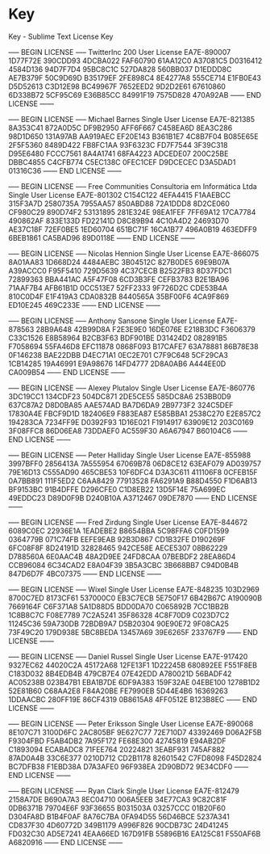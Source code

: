 # Key
Key - Sublime Text License Key

—– BEGIN LICENSE —–
TwitterInc
200 User License
EA7E-890007
1D77F72E 390CDD93 4DCBA022 FAF60790
61AA12C0 A37081C5 D0316412 4584D136
94D7F7D4 95BC8C1C 527DA828 560BB037
D1EDDD8C AE7B379F 50C9D69D B35179EF
2FE898C4 8E4277A8 555CE714 E1FB0E43
D5D52613 C3D12E98 BC49967F 7652EED2
9D2D2E61 67610860 6D338B72 5CF95C69
E36B85CC 84991F19 7575D828 470A92AB
—— END LICENSE ——
 
—– BEGIN LICENSE —–
Michael Barnes
Single User License
EA7E-821385
8A353C41 872A0D5C DF9B2950 AFF6F667
C458EA6D 8EA3C286 98D1D650 131A97AB
AA919AEC EF20E143 B361B1E7 4C8B7F04
B085E65E 2F5F5360 8489D422 FB8FC1AA
93F6323C FD7F7544 3F39C318 D95E6480
FCCC7561 8A4A1741 68FA4223 ADCEDE07
200C25BE DBBC4855 C4CFB774 C5EC138C
0FEC1CEF D9DCECEC D3A5DAD1 01316C36
—— END LICENSE ——
 
—– BEGIN LICENSE —–
Free Communities Consultoria em Informática Ltda
Single User License
EA7E-801302
C154C122 4EFA4415 F1AAEBCC 315F3A7D
2580735A 7955AA57 850ABD88 72A1DDD8
8D2CE060 CF980C29 890D74F2 53131895
281E324E 98EA1FEF 7FF69A12 17CA7784
490862AF 833E133D FD22141D D8C89B94
4C10A4D2 24693D70 AE37C18F 72EF0BE5
1ED60704 651BC71F 16CA1B77 496A0B19
463EDFF9 6BEB1861 CA5BAD96 89D0118E
—— END LICENSE ——
 
—– BEGIN LICENSE —–
Nicolas Hennion
Single User License
EA7E-866075
8A01AA83 1D668D24 4484AEBC 3B04512C
827B0DE5 69E9B07A A39ACCC0 F95F5410
729D5639 4C37CECB B2522FB3 8D37FDC1
72899363 BBA441AC A5F47F08 6CD3B3FE
CEFB3783 B2E1BA96 71AAF7B4 AFB61B1D
0CC513E7 52FF2333 9F726D2C CDE53B4A
810C0D4F E1F419A3 CDA0832B 8440565A
35BF00F6 4CA9F869 ED10E245 469C233E
—— END LICENSE ——
 
—– BEGIN LICENSE —–
Anthony Sansone
Single User License
EA7E-878563
28B9A648 42B99D8A F2E3E9E0 16DE076E
E218B3DC F3606379 C33C1526 E8B58964
B2CB3F63 BDF901BE D31424D2 082891B5
F7058694 55FA46D8 EFC11878 0868F093
B17CAFE7 63A78881 86B78E38 0F146238
BAE22DBB D4EC71A1 0EC2E701 C7F9C648
5CF29CA3 1CB14285 19A46991 E9A98676
14FD4777 2D8A0AB6 A444EE0D CA009B54
—— END LICENSE ——
 
—– BEGIN LICENSE —–
Alexey Plutalov
Single User License
EA7E-860776
3DC19CC1 134CDF23 504DC871 2DE5CE55
585DC8A6 253BB0D9 637C87A2 D8D0BA85
AAE574AD BA7D6DA9 2B9773F2 324C5DEF
17830A4E FBCF9D1D 182406E9 F883EA87
E585BBA1 2538C270 E2E857C2 194283CA
7234FF9E D0392F93 1D16E021 F1914917
63909E12 203C0169 3F08FFC8 86D06EA8
73DDAEF0 AC559F30 A6A67947 B60104C6
—— END LICENSE ——
 
—– BEGIN LICENSE —–
Peter Halliday
Single User License
EA7E-855988
3997BFF0 2856413A 7A555954 67069B78
06D8CE12 63EAF079 AD039757 79E16D13
C555AD90 465CBE53 10F6DFC4 D3A3C611
411106F8 0CFEB15F 0A7BB891 111F5ED2
C6AA8429 77913528 FA6291A9 B88D4550
F1D6AB13 BF9153BC 91B4DFFE D296CFE0
C1D8EB22 13D5F14E 75A699EC 49EDDC23
D89D0F9B D240B10A A3712467 09DE7870
—— END LICENSE ——
 
—– BEGIN LICENSE —–
Fred Zirdung
Single User License
EA7E-844672
6089C0EC 22936E1A 1EADEBE2 B8654BBA
5C98FFA6 C0FD1599 0364779B 071C74FB
EEFE9EAB 92B3D867 CD1B32FE D190269F
6FC08F8F 8D24191D 32828465 942CE58E
AECE5307 08B62229 D788560A 6E0AAC4B
48A2D9EE 24FD8CAA 07BEBDF2 28EA86D4
CCB96084 6C34CAD2 E8A04F39 3B5A3CBC
3B668BB7 C94D0B4B 847D6D7F 4BC07375
—— END LICENSE ——
 
—– BEGIN LICENSE —–
Wixel
Single User License
EA7E-848235
103D2969 8700C7ED 8173CF61 537000C0
EB3C7ECB 5E750F17 6B42B67C A190090B
7669164F C6F371A8 5A1D88D5 BDD0DA70
C065892B 7CC1BB2B 1C8B8C7C F08E7789
7C2A5241 35F86328 4C8F70D9 C023D7C2
11245C36 59A730DB 72BDB9A7 D5B20304
90E90E72 9F08CA25 73F49C20 179D938E
5BC8BEDA 13457A69 39E6265F 233767F9
—— END LICENSE ——
 
—– BEGIN LICENSE —–
Daniel Russel
Single User License
EA7E-917420
9327EC62 44020C2A 45172A68 12FE13F1
1D22245B 680892EE F551F8EB C183D032
8B4EDB4B 479CB7E4 07E42EDD A780021D
56BADF42 AC05238B 023B47B1 EBA1B7DE
6DF9A383 159F32AE 04EBE100 1278B1D2
52E81B60 C68AA2E8 F84A20BE FE7990EB
5D44E4B6 16369263 1DDAACBC 280FF19E
86CF4319 0B8615A8 4FF0512E B123B8EC
—— END LICENSE ——
 
—– BEGIN LICENSE —–
Peter Eriksson
Single User License
EA7E-890068
8E107C71 3100D6FC 2AC805BF 9E627C77
72E710D7 43392469 D06A2F5B F9304FBD
F5AB4DB2 7A95F172 FE68E300 42745819
E94AB2DF C1893094 ECABADC8 71FEE764
20224821 3EABF931 745AF882 87AD0A4B
33C6E377 0210D712 CD2B1178 82601542
C7FD8098 F45D2824 BC7DFB38 F1EBD38A
D7A3AFE0 96F938EA 2D90BD72 9E34CDF0
—— END LICENSE ——
 
—– BEGIN LICENSE —–
Ryan Clark
Single User License
EA7E-812479
2158A7DE B690A7A3 8EC04710 006A5EEB
34E77CA3 9C82C81F 0DB6371B 79704E6F
93F36655 B031503A 03257CCC 01B20F60
D304FA8D B1B4F0AF 8A76C7BA 0FA94D55
56D46BCE 5237A341 CD837F30 4D60772D
349B1179 A996F826 90CDB73C 24D41245
FD032C30 AD5E7241 4EAA66ED 167D91FB
55896B16 EA125C81 F550AF6B A6820916
—— END LICENSE ——
